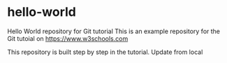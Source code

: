 # hello-world
Hello World repository for Git tutorial
This is an example repository for the Git tutoial on https://www.w3schools.com

This repository is built step by step in the tutorial. Update from local
